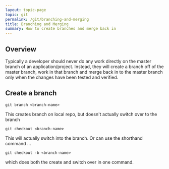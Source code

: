```yaml
---
layout: topic-page
topic: git
permalink: /git/branching-and-merging
title: Branching and Merging
summary: How to create branches and merge back in
---
```


## Overview
Typically a developer should never do any work directly on the master branch of an application/project. Instead, they will create a branch off of the master branch, work in that branch and merge back in to the master branch only when the changes have been tested and verified.

## Create a branch
``` code
git branch <branch-name>
```
This creates branch on local repo, but doesn't actually switch over to the branch

``` code
git checkout <branch-name>
```
This will actually switch into the branch. Or can use the shorthand command ...
``` code
git checkout -b <branch-name>
```
which does both the create and switch over in one command.
